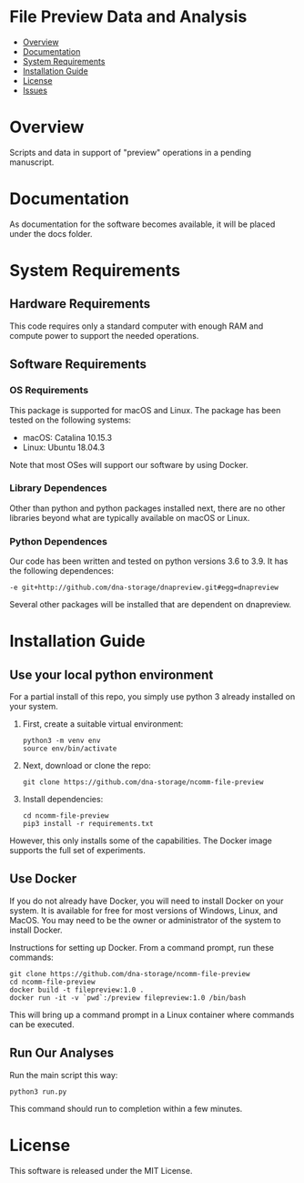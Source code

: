 # File Preview Data and Analysis


- [Overview](#overview)
- [Documentation](#documentation)
- [System Requirements](#system-requirements)
- [Installation Guide](#installation-guide)
- [License](#license)
- [Issues](https://github.com/dna-storage/ncomm-file-preview/issues)

# Overview

Scripts and data in support of "preview" operations in a pending manuscript.

# Documentation

As documentation for the software becomes available, it will be placed under the docs folder.

# System Requirements

## Hardware Requirements
This code requires only a standard computer with enough RAM and compute power to support the needed operations.

## Software Requirements
### OS Requirements
This package is supported for macOS and Linux. The package has been tested on the following systems:

+ macOS: Catalina 10.15.3
+ Linux: Ubuntu 18.04.3

Note that most OSes will support our software by using Docker.

### Library Dependences

Other than python and python packages installed next, there are no other libraries beyond what are typically available on macOS or Linux. 

### Python Dependences

Our code has been written and tested on python versions 3.6 to 3.9. It has the following dependences:

```
-e git+http://github.com/dna-storage/dnapreview.git#egg=dnapreview
```

Several other packages will be installed that are dependent on dnapreview.

# Installation Guide

## Use your local python environment 

For a partial install of this repo, you simply use python 3 already installed on your system.

1. First, create a suitable virtual environment:

    ```
    python3 -m venv env
    source env/bin/activate
    ```

2. Next, download or clone the repo:

    ```
    git clone https://github.com/dna-storage/ncomm-file-preview
    ```

3. Install dependencies:

    ```
    cd ncomm-file-preview
    pip3 install -r requirements.txt
    ```

However, this only installs some of the capabilities. The Docker image supports the full set of experiments.

## Use Docker

If you do not already have Docker, you will need to install Docker on your system. It is available for free for most versions of Windows, Linux, and MacOS. You may need to be the owner or administrator of the system to install Docker.

Instructions for setting up Docker.  From a command prompt, run these commands:

    git clone https://github.com/dna-storage/ncomm-file-preview
    cd ncomm-file-preview
    docker build -t filepreview:1.0 .
    docker run -it -v `pwd`:/preview filepreview:1.0 /bin/bash

This will bring up a command prompt in a Linux container where commands can be executed. 

## Run Our Analyses

Run the main script this way:

    python3 run.py 
    
This command should run to completion within a few minutes.

# License

This software is released under the MIT License.

